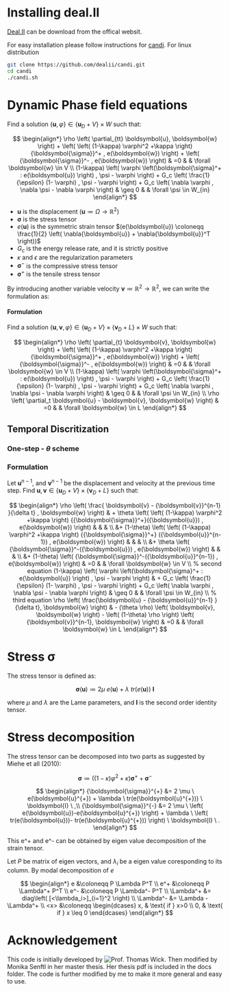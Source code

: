# Installing deal.II

[Deal.II](https://www.dealii.org/) can be download from the offical websit.

For easy installation please follow instructions for [candi](https://github.com/dealii/candi).
For linux distribution

``` bash
git clone https://github.com/dealii/candi.git
cd candi
./candi.sh
```

# Dynamic Phase field equations

Find a solution $\{\boldsymbol{u}, \varphi \} \in \{ \boldsymbol{u}_D + V\} \times W$ such that:

$$
\begin{align*}
\rho \left( \partial_{tt} \boldsymbol{u}, \boldsymbol{w} \right)
+
\left( \left( (1-\kappa) \varphi^2 +\kappa \right) {\boldsymbol{\sigma}}^+ , e(\boldsymbol{w}) \right)
+
\left( {\boldsymbol{\sigma}}^- , e(\boldsymbol{w}) \right)
& =0 & & \forall \boldsymbol{w} \in V
\\
(1-\kappa) \left( \varphi \left(\boldsymbol{\sigma}^+ : e(\boldsymbol{u}) \right) , \psi - \varphi \right)
+
G_c
\left( \frac{1}{\epsilon} (1- \varphi) , \psi - \varphi \right)
+
G_c
\left(    \nabla \varphi   , \nabla \psi - \nabla \varphi \right)
& \geq 0 & & \forall \psi \in W_{in}
\end{align*}
$$

* $\boldsymbol{u}$ is the displacement $(\boldsymbol{u} \coloneqq \Omega \longrightarrow \mathbb{R}^2)$
* $\boldsymbol{\sigma}$ is the stress tensor
* $e(\boldsymbol{u})$ is the symmetric strain tensor $(e(\boldsymbol{u}) \coloneqq \frac{1}{2} \left( \nabla{\boldsymbol{u}} + \nabla{\boldsymbol{u}}^T \right))$
* $G_c$ is the energy release rate, and it is strictly positive
* $\kappa$ and $\epsilon$ are the regularization parameters
* ${\boldsymbol{\sigma}}^-$ is the compressive stress tensor
* ${\boldsymbol{\sigma}}^+$ is the tensile stress tensor

By introducing another variable velocity $\boldsymbol{v} \coloneq \mathbb{R}^2 \longrightarrow \mathbb{R}^2$, we can write the formulation as:

#### Formulation

Find a solution $\{\boldsymbol{u}, \boldsymbol{v}, \varphi \} \in \{ \boldsymbol{u}_D + V\} \times \{ \boldsymbol{v}_D + L\} \times W$ such that:

$$
\begin{align*}
\rho \left( \partial_{t} \boldsymbol{v}, \boldsymbol{w} \right)
+
\left( \left( (1-\kappa) \varphi^2 +\kappa \right) {\boldsymbol{\sigma}}^+ , e(\boldsymbol{w}) \right)
+
\left( {\boldsymbol{\sigma}}^- , e(\boldsymbol{w}) \right)
& =0 & & \forall \boldsymbol{w} \in V
\\
(1-\kappa) \left( \varphi \left(\boldsymbol{\sigma}^+ : e(\boldsymbol{u}) \right) , \psi - \varphi \right)
+
G_c
\left( \frac{1}{\epsilon} (1- \varphi) , \psi - \varphi \right)
+
G_c
\left(    \nabla \varphi   , \nabla \psi - \nabla \varphi \right)
& \geq 0 & & \forall \psi \in W_{in}
\\
\rho \left( \partial_t \boldsymbol{u} - \boldsymbol{v}, \boldsymbol{w} \right)
& =0 & & \forall \boldsymbol{w} \in L
\end{align*}
$$

## Temporal Discritization

### One-step - $\theta$ scheme

### Formulation

Let $\boldsymbol{u}^{n-1}$, and $\boldsymbol{v}^{n-1}$ be the displacement and velocity at the previous time step. Find $\boldsymbol{u}, \boldsymbol{v} \in \{ \boldsymbol{u}_D + V\} \times \{ \boldsymbol{v}_D + L\}$ such that:

$$
\begin{align*}
\rho \left( \frac{ \boldsymbol{v} - {\boldsymbol{v}}^{n-1} }{\delta t} , \boldsymbol{w} \right)
& +
\theta 
\left( \left( (1-\kappa) \varphi^2 +\kappa \right) {{\boldsymbol{\sigma}}^+}({\boldsymbol{u}}) , e(\boldsymbol{w}) \right)
& & &
\\
&+
(1-\theta) 
\left( \left( (1-\kappa) \varphi^2 +\kappa \right) 
{{\boldsymbol{\sigma}}^+} ({\boldsymbol{u}}^{n-1})
, e(\boldsymbol{w}) 
\right)
& & &
\\
&+
\theta 
    \left( {\boldsymbol{\sigma}}^-({\boldsymbol{u}}) , e(\boldsymbol{w}) \right)
& & &
\\
&+
(1-\theta) 
    \left( {\boldsymbol{\sigma}}^-({\boldsymbol{u}}^{n-1}) , e(\boldsymbol{w}) \right)
& =0 & & \forall \boldsymbol{w} \in V
\\
% second equation
(1-\kappa) \left( \varphi \left(\boldsymbol{\sigma}^+ : e(\boldsymbol{u}) \right) , \psi - \varphi \right)
& +
G_c
\left( \frac{1}{\epsilon} (1- \varphi) , \psi - \varphi \right)
+
G_c
\left(    \nabla \varphi   , \nabla \psi - \nabla \varphi \right)
& \geq 0 & & \forall \psi \in W_{in}
\\
% third equation
\rho \left( \frac{\boldsymbol{u} - {\boldsymbol{u}}^{n-1} }{\delta t}, \boldsymbol{w} \right) & - (\theta \rho) \left(  \boldsymbol{v}, \boldsymbol{w} \right) - \left( (1-\theta) \rho \right) \left(  {\boldsymbol{v}}^{n-1}, \boldsymbol{w} \right) 
& =0 & & \forall \boldsymbol{w} \in L
\end{align*}
$$

# Stress $\boldsymbol{\sigma}$

The stress tensor is defined as:

$$ 
\boldsymbol{\sigma}(\boldsymbol{u}) \coloneqq 2 \mu \ e(\boldsymbol{u}) + \lambda \ tr(e(\boldsymbol{u})) \ \boldsymbol{I} 
$$

where $\mu$ and $\lambda$ are the Lame parameters, and $\boldsymbol{I}$ is the second order identity tensor.

# Stress decomposition

The stress tensor can be decomposed into two parts as suggested by Miehe et all (2010):

$$
{\boldsymbol{\sigma}} \coloneqq 
                          \left( 
        \left(1-\kappa \right) \varphi^2 + \kappa
                          \right)
                          {\boldsymbol{\sigma}}^+
                          + {\boldsymbol{\sigma}}^-
$$

$$
\begin{align*}
    {\boldsymbol{\sigma}}^{+} &= 2 \mu \ e(\boldsymbol{u}^{+}) + \lambda \ tr(e(\boldsymbol{u}^{+})) \ \boldsymbol{I} \ ,\\
    {\boldsymbol{\sigma}}^{-} &= 2 \mu \ \left( e(\boldsymbol{u})-e(\boldsymbol{u}^{+}) \right)
    + \lambda \ \left( tr(e(\boldsymbol{u}))- tr(e(\boldsymbol{u}^{+})) \right) \ \boldsymbol{I} \ .
\end{align*}
$$

This e^+ and e^- can be obtained by eigen value decomposition of the strain tensor.

Let $P$ be matrix of eigen vectors, and $\lambda_i$ be a eigen value coresponding to its column. By modal decomposition of $e$

$$            
    \begin{align*}
                e &\coloneqq P \Lambda P^T
                \\
                e^+ &\coloneqq P \Lambda^+ P^T
                \\
                e^- &\coloneqq P \Lambda^- P^T
                \\
                \Lambda^+ &= diag\left(
                            [<\lambda_i>]_{i=1}^2
                            \right)
                \\
                \Lambda^- &= \Lambda - \Lambda^+
                \\
                <x> &\coloneqq 
                \begin{dcases}
                            x, & \text{ if } x>0
                            \\
                            0, & \text{ if } x \leq 0
                \end{dcases}
    \end{align*}
$$

# Acknowledgement
This code is initially developed by ![Prof. Thomas Wick](https://thomaswick.org/). Then modified by Monika Senftl in her master thesis. Her thesis pdf is included in the docs folder. The code is further modified by me to make it more general and easy to use.
